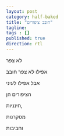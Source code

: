 ```yaml
---
layout: post
category: half-baked
title: "חובב ציפורים"
tagline:
tags : []
published: true
direction: rtl
---
```


לא צפר

אפילו לא צפר חובב

אבל אפילו לעיני

הציפורים הן

חינניות,

מסקרנות

וחביבות
